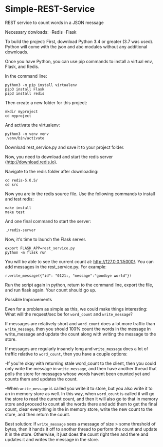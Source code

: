 # Simple-REST-Service
REST service to count words in a JSON message

Necessary dowloads:
-Redis
-Flask

To build the project:
First, download Python 3.4 or greater (3.7 was used). Python will come with the json and abc modules without any additional downloads.

Once you have Python, you can use pip commands to install a virtual env, Flask, and Redis.

In the command line: 

```
python3 -m pip install virtualenv
pip3 install Flask
pip3 install redis
```

Then create a new folder for this project:

```
mkdir myproject
cd myproject
```

And activate the virtualenv:

```
python3 -m venv venv
.venv/bin/activate
```

Download rest_service.py and save it to your project folder.

Now, you need to download and start the redis server (http://download.redis.io).

Navigate to the redis folder after downloading:

```
cd redis-5.0.5/
cd src
```

Now you are in the redis source file. Use the following commands to install and test redis:

```
make install
make test
```

And one final command to start the server:

```./redis-server```

Now, it's time to launch the Flask server.

```
export FLASK_APP=rest_service.py
python -m flask run
```

You will be able to see the current count at: http://127.0.0.1:5000/.
You can add messages in the rest_service.py. For example:

```
r.write_message({"id": "0121:, "message":"goodbye world"})
```

Run the script again in python, return to the command line, export the file, and run flask again. Your count should go up.

Possible Improvements

Even for a problem as simple as this, we could make things interesting: What will the request/sec be for ```word_count``` and ```write_message```?

If messages are relatively short and ```word_count``` does a lot more traffic than ```write_message```, then you should 100% count the words in the message in write_message and update the count along with writing the message to the store.

If messages are regularly insanely long and ```write_message``` does a lot  of traffic relative to ```word_count```, then you have a couple options:

-If you're okay with returning stale word_count to the client, then you could only write the message in ```write_message```, and then have another thread that polls the store for messages whose words havent been counted yet and counts them and updates the count.

-When ```write_message``` is called you write it to store, but you also write it to an in memory store as well. In this way, when ```word_count``` is called it will go the store to read the current count, and then it will also go to that in memory store and proceed to count all the words there and add them to get the final count, clear everything in the in memory store, write the new count to the store, and then return the count.

Best solution:
If ```write_message``` sees a message of size > some threshold of bytes, then it hands it off to another thread to perform the count and update it in the store. Otherwise, it just does the count right then and there and updates it and writes the message in the store.
